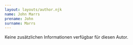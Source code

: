 ```yaml
---
layout: layouts/author.njk
name: John Marrs
prename: John
surname: Marrs
---
```

Keine zusätzlichen Informationen verfügbar für diesen Autor.
